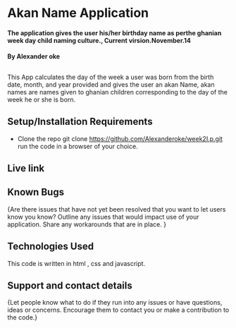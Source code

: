 # Akan Name Application
#### The application gives the user his/her birthday name as perthe ghanian week day child naming culture., Current virsion.November.14
#### By **Alexander oke**
##
This App calculates the day of the week a user was born from the birth date, month, and year provided and gives the user an akan Name, akan names are names given to ghanian children corresponding to the day of the week he or she is born.
## Setup/Installation Requirements
* Clone the repo git clone https://github.com/Alexanderoke/week2I.p.git
run the code in a browser of your choice.

## Live link
## Known Bugs
{Are there issues that have not yet been resolved that you want to let users know you know? Outline any issues that would impact use of your application. Share any workarounds that are in place. }
## Technologies Used
This code is written in html , css and javascript.
## Support and contact details
{Let people know what to do if they run into any issues or have questions, ideas or concerns.  Encourage them to contact you or make a contribution to the code.}